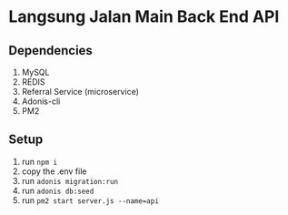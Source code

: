 # Langsung Jalan Main Back End API

## Dependencies
1. MySQL
2. REDIS
3. Referral Service (microservice)
4. Adonis-cli
5. PM2

## Setup

1. run `npm i`
2. copy the .env file
3. run `adonis migration:run` 
4. run `adonis db:seed`
5. run `pm2 start server.js --name=api`
